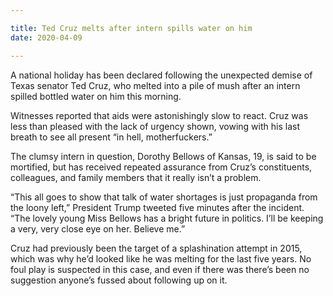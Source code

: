 ```yaml
---

title: Ted Cruz melts after intern spills water on him
date: 2020-04-09

---
```


A national holiday has been declared following the unexpected demise of Texas senator Ted Cruz, who melted into a pile of mush after an intern spilled bottled water on him this morning.

Witnesses reported that aids were astonishingly slow to react. Cruz was less than pleased with the lack of urgency shown, vowing with his last breath to see all present “in hell, motherfuckers.”

The clumsy intern in question, Dorothy Bellows of Kansas, 19, is said to be mortified, but has received repeated assurance from Cruz’s constituents, colleagues, and family members that it really isn’t a problem.

“This all goes to show that talk of water shortages is just propaganda from the loony left,” President Trump tweeted five minutes after the incident. “The lovely young Miss Bellows has a bright future in politics. I’ll be keeping a very, very close eye on her. Believe me.”

Cruz had previously been the target of a splashination attempt in 2015, which was why he’d looked like he was melting for the last five years. No foul play is suspected in this case, and even if there was there’s been no suggestion anyone’s fussed about following up on it.